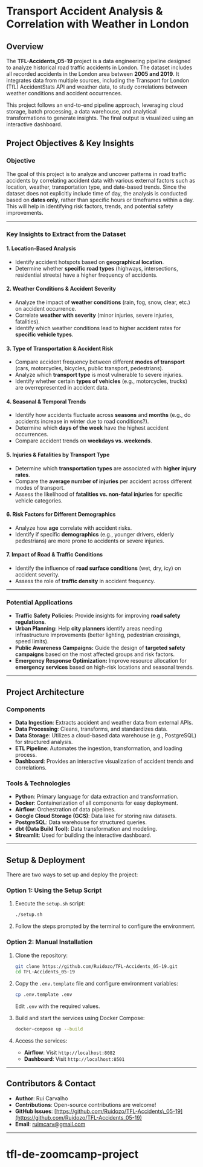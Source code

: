 # Transport Accident Analysis & Correlation with Weather in London

## Overview

The **TFL-Accidents\_05-19** project is a data engineering pipeline designed to analyze historical road traffic accidents in London. The dataset includes all recorded accidents in the London area between **2005 and 2019**. It integrates data from multiple sources, including the Transport for London (TfL) AccidentStats API and weather data, to study correlations between weather conditions and accident occurrences.

This project follows an end-to-end pipeline approach, leveraging cloud storage, batch processing, a data warehouse, and analytical transformations to generate insights. The final output is visualized using an interactive dashboard.

## Project Objectives & Key Insights

### **Objective**

The goal of this project is to analyze and uncover patterns in road traffic accidents by correlating accident data with various external factors such as location, weather, transportation type, and date-based trends. Since the dataset does not explicitly include time of day, the analysis is conducted based on **dates only**, rather than specific hours or timeframes within a day. This will help in identifying risk factors, trends, and potential safety improvements.

---

### **Key Insights to Extract from the Dataset**

#### **1. Location-Based Analysis**

- Identify accident hotspots based on **geographical location**.
- Determine whether **specific road types** (highways, intersections, residential streets) have a higher frequency of accidents.

#### **2. Weather Conditions & Accident Severity**

- Analyze the impact of **weather conditions** (rain, fog, snow, clear, etc.) on accident occurrence.
- Correlate **weather with severity** (minor injuries, severe injuries, fatalities).
- Identify which weather conditions lead to higher accident rates for **specific vehicle types**.

#### **3. Type of Transportation & Accident Risk**

- Compare accident frequency between different **modes of transport** (cars, motorcycles, bicycles, public transport, pedestrians).
- Analyze which **transport type** is most vulnerable to severe injuries.
- Identify whether certain **types of vehicles** (e.g., motorcycles, trucks) are overrepresented in accident data.

#### **4. Seasonal & Temporal Trends**

- Identify how accidents fluctuate across **seasons** and **months** (e.g., do accidents increase in winter due to road conditions?).
- Determine which **days of the week** have the highest accident occurrences.
- Compare accident trends on **weekdays vs. weekends**.

#### **5. Injuries & Fatalities by Transport Type**

- Determine which **transportation types** are associated with **higher injury rates**.
- Compare the **average number of injuries** per accident across different modes of transport.
- Assess the likelihood of **fatalities vs. non-fatal injuries** for specific vehicle categories.

#### **6. Risk Factors for Different Demographics**

- Analyze how **age** correlate with accident risks.
- Identify if specific **demographics** (e.g., younger drivers, elderly pedestrians) are more prone to accidents or severe injuries.

#### **7. Impact of Road & Traffic Conditions**

- Identify the influence of **road surface conditions** (wet, dry, icy) on accident severity.
- Assess the role of **traffic density** in accident frequency.



---

### **Potential Applications**

- **Traffic Safety Policies:** Provide insights for improving **road safety regulations**.
- **Urban Planning:** Help **city planners** identify areas needing infrastructure improvements (better lighting, pedestrian crossings, speed limits).
- **Public Awareness Campaigns:** Guide the design of **targeted safety campaigns** based on the most affected groups and risk factors.
- **Emergency Response Optimization:** Improve resource allocation for **emergency services** based on high-risk locations and seasonal trends.

---

## Project Architecture

### Components

- **Data Ingestion**: Extracts accident and weather data from external APIs.
- **Data Processing**: Cleans, transforms, and standardizes data.
- **Data Storage**: Utilizes a cloud-based data warehouse (e.g., PostgreSQL) for structured analysis.
- **ETL Pipeline**: Automates the ingestion, transformation, and loading process.
- **Dashboard**: Provides an interactive visualization of accident trends and correlations.

### Tools & Technologies

- **Python**: Primary language for data extraction and transformation.
- **Docker**: Containerization of all components for easy deployment.
- **Airflow**: Orchestration of data pipelines.
- **Google Cloud Storage (GCS)**: Data lake for storing raw datasets.
- **PostgreSQL**: Data warehouse for structured queries.
- **dbt (Data Build Tool)**: Data transformation and modeling.
- **Streamlit**: Used for building the interactive dashboard.

---

## Setup & Deployment

There are two ways to set up and deploy the project:

### Option 1: Using the Setup Script

1. Execute the `setup.sh` script:
   ```bash
   ./setup.sh
   ```
2. Follow the steps prompted by the terminal to configure the environment.

### Option 2: Manual Installation

1. Clone the repository:

   ```bash
   git clone https://github.com/Ruidozo/TFL-Accidents_05-19.git
   cd TFL-Accidents_05-19
   ```

2. Copy the `.env.template` file and configure environment variables:

   ```bash
   cp .env.template .env
   ```

   Edit `.env` with the required values.

3. Build and start the services using Docker Compose:

   ```bash
   docker-compose up --build
   ```

4. Access the services:

   - **Airflow**: Visit `http://localhost:8082`
   - **Dashboard**: Visit `http://localhost:8501`

---

## Contributors & Contact

- **Author**: Rui Carvalho
- **Contributions**: Open-source contributions are welcome!
- **GitHub Issues**: [https://github.com/Ruidozo/TFL-Accidents\_05-19](https://github.com/Ruidozo/TFL-Accidents_05-19)
- **Email**: [ruimcarv@gmail.com](mailto\:ruimcarv@gmail.com)

---

# tfl-de-zoomcamp-project

